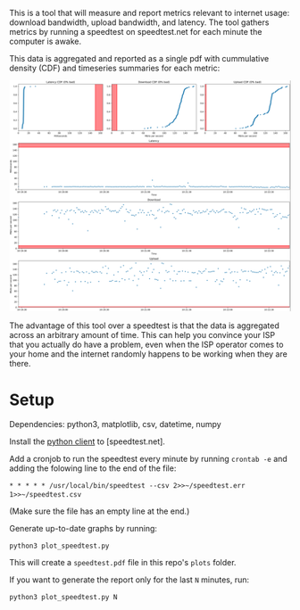This is a tool that will measure and report metrics relevant to internet usage:
download bandwidth, upload bandwidth, and latency. The tool gathers metrics by
running a speedtest on speedtest.net for each minute the computer is awake.

This data is aggregated and reported as a single pdf with cummulative density
(CDF) and timeseries summaries for each metric:

![example](assets/speedtest.png)

The advantage of this tool over a speedtest is that the data is aggregated across
an arbitrary amount of time. This can help you convince your ISP that you actually
do have a problem, even when the ISP operator comes to your home and the
internet randomly happens
to be working when they are there.

# Setup

Dependencies: python3, matplotlib, csv, datetime, numpy

Install the [python client](https://github.com/sivel/speedtest-cli) to [speedtest.net].

Add a cronjob to run the speedtest every minute by running `crontab -e` and adding
the folowing line to the end of the file:

```
* * * * * /usr/local/bin/speedtest --csv 2>>~/speedtest.err 1>>~/speedtest.csv
```

(Make sure the file has an empty line at the end.)

Generate up-to-date graphs by running:

```
python3 plot_speedtest.py
```

This will create a `speedtest.pdf` file in this repo's `plots` folder.

If you want to generate the report only for the last `N` minutes, run:

```
python3 plot_speedtest.py N
```
